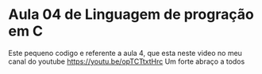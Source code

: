 # Aula 04 de Linguagem de progração em C
Este pequeno codigo e referente a aula 4, que esta neste video no meu canal do youtube https://youtu.be/opTCTtxtHrc Um forte abraço a todos
